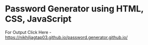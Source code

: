 # Password Generator using HTML, CSS, JavaScript
For Output Click Here - https://nikhiljagtap03.github.io/password.generator.github.io/
